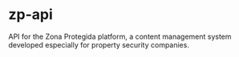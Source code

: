 # zp-api
API for the Zona Protegida platform, a content management system developed especially for property security companies.
